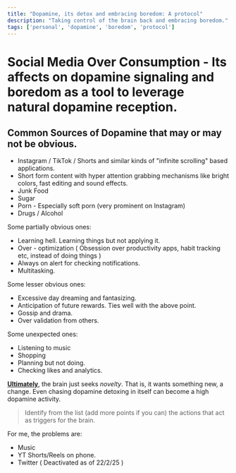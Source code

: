 ```yaml
---
title: "Dopamine, its detox and embracing boredom: A protocol"
description: "Taking control of the brain back and embracing boredom."
tags: ['personal', 'dopamine', 'boredom', 'protocol']
---
```


# Social Media Over Consumption - Its affects on dopamine signaling and boredom as a tool to leverage natural dopamine reception.

## Common Sources of Dopamine that may or may not be obvious.

- Instagram / TikTok / Shorts and similar kinds of "infinite scrolling" based applications.
- Short form content with hyper attention grabbing mechanisms like bright colors, fast editing and sound effects.
- Junk Food
- Sugar
- Porn - Especially soft porn (very prominent on Instagram)
- Drugs / Alcohol

Some partially obvious ones:

- Learning hell. Learning things but not applying it. 
- Over - optimization ( Obsession over productivity apps, habit tracking etc, instead of doing things )
- Always on alert for checking notifications.
- Multitasking.

Some lesser obvious ones:

- Excessive day dreaming and fantasizing.
- Anticipation of future rewards. Ties well with the above point.
- Gossip and drama.
- Over validation from others.

Some unexpected ones:

- Listening to music
- Shopping
- Planning but not doing.
- Checking likes and analytics.

**<u>Ultimately</u>**, the brain just seeks *novelty*. That is, it wants something new, a change. Even chasing dopamine detoxing in itself can become a high dopamine activity.

> Identify from the list (add more points if you can) the actions that act as triggers for the brain.

<personal>

For me, the problems are:

- Music
- YT Shorts/Reels on phone.
- Twitter ( Deactivated as of 22/2/25 )

</personal>